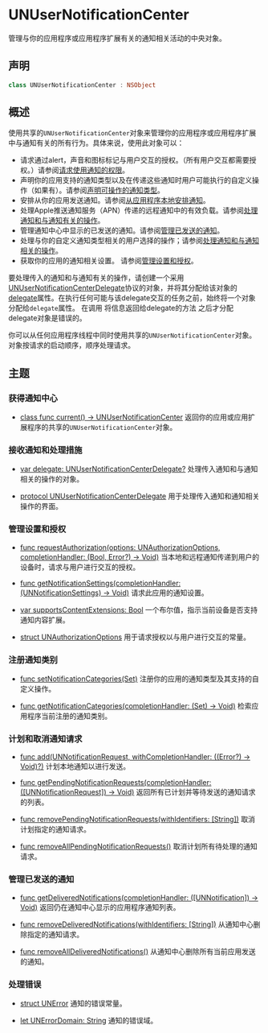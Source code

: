 # UNUserNotificationCenter

管理与你的应用程序或应用程序扩展有关的通知相关活动的中央对象。

## 声明

```swift
class UNUserNotificationCenter : NSObject
```

## 概述

使用共享的`UNUserNotificationCenter`对象来管理你的应用程序或应用程序扩展中与通知有关的所有行为。具体来说，使用此对象可以：

* 请求通过alert，声音和图标标记与用户交互的授权。（所有用户交互都需要授权。）请参阅[请求使用通知的权限](../AskingPermissionToUseNotifications.md)。
* 声明你的应用支持的通知类型以及在传递这些通知时用户可能执行的自定义操作（如果有）。请参阅[声明可操作的通知类型](#)。
* 安排从你的应用发送通知。请参阅[从应用程序本地安排通知](#)。
* 处理Apple推送通知服务（APN）传递的远程通知中的有效负载。请参阅[处理通知和与通知有关的操作](#)。
* 管理通知中心中显示的已发送的通知。请参阅[管理已发送的通知]()。
* 处理与你的自定义通知类型相关的用户选择的操作；请参阅[处理通知和与通知相关的操作](#)。
* 获取你的应用的通知相关设置。 请参阅[管理设置和授权](#)。

要处理传入的通知和与通知有关的操作，请创建一个采用[UNUserNotificationCenterDelegate](#)协议的对象，并将其分配给该对象的[delegate](#)属性。在执行任何可能与该delegate交互的任务之前，始终将一个对象分配给`delegate`属性。 在调用 将信息返回给delegate的方法 之后才分配delegate对象是错误的。

你可以从任何应用程序线程中同时使用共享的`UNUserNotificationCenter`对象。对象按请求的启动顺序，顺序处理请求。

## 主题

### 获得通知中心

* [class func current() -> UNUserNotificationCenter](#) 
    返回你的应用或应用扩展程序的共享的`UNUserNotificationCenter`对象。

### 接收通知和处理措施

* [var delegate: UNUserNotificationCenterDelegate?](#) 
    处理传入通知和与通知相关的操作的对象。

* [protocol UNUserNotificationCenterDelegate](#) 
    用于处理传入通知和通知相关操作的界面。

### 管理设置和授权

* [func requestAuthorization(options: UNAuthorizationOptions, completionHandler: (Bool, Error?) -> Void)](./1649527-requestauthorization.md) 
    当本地和远程通知传递到用户的设备时，请求与用户进行交互的授权。

* [func getNotificationSettings(completionHandler: (UNNotificationSettings) -> Void)](#) 
    请求此应用的通知设置。

* [var supportsContentExtensions: Bool](#) 
    一个布尔值，指示当前设备是否支持通知内容扩展。

* [struct UNAuthorizationOptions](#) 
    用于请求授权以与用户进行交互的常量。

### 注册通知类别

* [func setNotificationCategories(Set)](./1649512-setnotificationcategories.md) 
    注册你的应用的通知类型及其支持的自定义操作。

* [func getNotificationCategories(completionHandler: (Set) -> Void)](#) 
    检索应用程序当前注册的通知类别。

### 计划和取消通知请求

* [func add(UNNotificationRequest, withCompletionHandler: ((Error?) -> Void)?)](#) 
    计划本地通知以进行发送。

* [func getPendingNotificationRequests(completionHandler: \(\[UNNotificationRequest\]\) -> Void\)](#) 
    返回所有已计划并等待发送的通知请求的列表。

* [func removePendingNotificationRequests(withIdentifiers: \[String\]\)](#) 
    取消计划指定的通知请求。

* [func removeAllPendingNotificationRequests()](#) 
    取消计划所有待处理的通知请求。

### 管理已发送的通知

* [func getDeliveredNotifications(completionHandler: \(\[UNNotification\]\) -> Void\)](#) 
    返回仍在通知中心显示的应用程序通知列表。

* [func removeDeliveredNotifications(withIdentifiers: \[String\]\)](#) 
    从通知中心删除指定的通知请求。

* [func removeAllDeliveredNotifications()](#) 
    从通知中心删除所有当前应用发送的通知。

### 处理错误

* [struct UNError](#) 
    通知的错误常量。

* [let UNErrorDomain: String](#) 
    通知的错误域。

